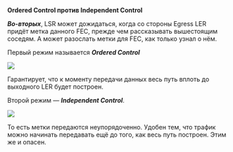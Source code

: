 **Ordered Control против Independent Control**

_**Во-вторых**_, LSR может дожидаться, когда со стороны Egress LER придёт метка данного FEC, прежде чем рассказывать вышестоящим соседям. А может разослать метки для FEC, как только узнал о нём.

Первый режим называется _**Ordered Control**_

![](https://github.com/eucariot/SDSM/tree/7b345502febe9fd2568a2f2a3ba95b9749b5840f/habrastorage.org/files/36f/ea5/c7e/36fea5c7edcb49679ded58494d19d604.gif)

Гарантирует, что к моменту передачи данных весь путь вплоть до выходного LER будет построен.

Второй режим — _**Independent Control**_.

![](https://github.com/eucariot/SDSM/tree/7b345502febe9fd2568a2f2a3ba95b9749b5840f/habrastorage.org/files/08d/b3d/af5/08db3daf5031411a9e2b6fcc1407fe16.gif)

То есть метки передаются неупорядоченно. Удобен тем, что трафик можно начинать передавать ещё до того, как весь путь построен. Этим же и опасен.
